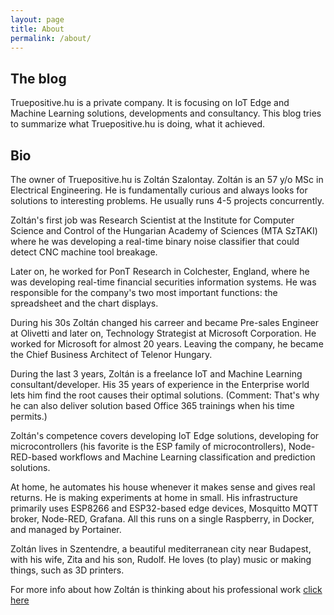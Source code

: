 ```yaml
---
layout: page
title: About
permalink: /about/
---
```


## The blog

Truepositive.hu is a private company. It is focusing on IoT Edge and Machine Learning solutions, developments and consultancy. This blog tries to summarize what Truepositive.hu is doing, what it achieved.

## Bio

The owner of Truepositive.hu is Zoltán Szalontay. Zoltán is an 57 y/o MSc in Electrical Engineering. He is fundamentally curious and always looks for solutions to interesting problems. He usually runs 4-5 projects concurrently.

Zoltán's first job was Research Scientist at the Institute for Computer Science and Control of the Hungarian Academy of Sciences (MTA SzTAKI) where he was developing a real-time binary noise classifier that could detect CNC machine tool breakage. 

Later on, he worked for PonT Research in Colchester, England, where he was developing real-time financial securities information systems. He was responsible for the company's two most important functions: the spreadsheet and the chart displays.

During his 30s Zoltán changed his carreer and became Pre-sales Engineer at Olivetti and later on, Technology Strategist at Microsoft Corporation. He worked for Microsoft for almost 20 years. Leaving the company, he became the Chief Business Architect of Telenor Hungary.

During the last 3 years, Zoltán is a freelance IoT and Machine Learning consultant/developer. His 35 years of experience in the Enterprise world lets him find the root causes their optimal solutions. (Comment: That's why he can also deliver solution based Office 365 trainings when his time permits.)

Zoltán's competence covers developing IoT Edge solutions, developing for microcontrollers (his favorite is the ESP family of microcontrollers), Node-RED-based workflows and Machine Learning classification and prediction solutions.

At home, he automates his house whenever it makes sense and gives real returns. He is making experiments at home in small. His infrastructure primarily uses ESP8266 and ESP32-based edge devices, Mosquitto MQTT broker, Node-RED, Grafana. All this runs on a single Raspberry, in Docker, and managed by Portainer.

Zoltán lives in Szentendre, a beautiful mediterranean city near Budapest, with his wife, Zita and his son, Rudolf. He loves (to play) music or making things, such as 3D printers.

For more info about how Zoltán is thinking about his professional work [click here](https://truepositive.hu/zoltan-szalontay)